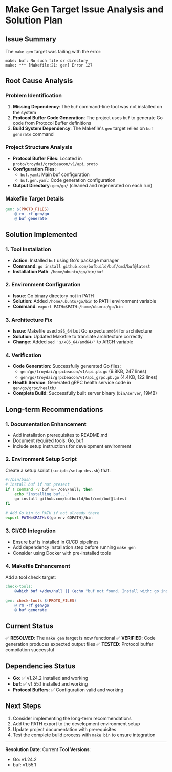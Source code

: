 # Make Gen Target Issue Analysis and Solution Plan

## Issue Summary

The `make gen` target was failing with the error:
```
make: buf: No such file or directory
make: *** [Makefile:21: gen] Error 127
```

## Root Cause Analysis

### Problem Identification
1. **Missing Dependency**: The `buf` command-line tool was not installed on the system
2. **Protocol Buffer Code Generation**: The project uses `buf` to generate Go code from Protocol Buffer definitions
3. **Build System Dependency**: The Makefile's `gen` target relies on `buf generate` command

### Project Structure Analysis
- **Protocol Buffer Files**: Located in `proto/troydai/grpcbeacon/v1/api.proto`
- **Configuration Files**: 
  - `buf.yaml`: Main buf configuration
  - `buf.gen.yaml`: Code generation configuration
- **Output Directory**: `gen/go/` (cleaned and regenerated on each run)

### Makefile Target Details
```makefile
gen: $(PROTO_FILES)
	@ rm -rf gen/go
	@ buf generate
```

## Solution Implemented

### 1. Tool Installation
- **Action**: Installed `buf` using Go's package manager
- **Command**: `go install github.com/bufbuild/buf/cmd/buf@latest`
- **Installation Path**: `/home/ubuntu/go/bin/buf`

### 2. Environment Configuration
- **Issue**: Go binary directory not in PATH
- **Solution**: Added `/home/ubuntu/go/bin` to PATH environment variable
- **Command**: `export PATH=$PATH:/home/ubuntu/go/bin`

### 3. Architecture Fix
- **Issue**: Makefile used `x86_64` but Go expects `amd64` for architecture
- **Solution**: Updated Makefile to translate architecture correctly
- **Change**: Added `sed 's/x86_64/amd64/'` to ARCH variable

### 4. Verification
- **Code Generation**: Successfully generated Go files:
  - `gen/go/troydai/grpcbeacon/v1/api.pb.go` (9.8KB, 247 lines)
  - `gen/go/troydai/grpcbeacon/v1/api_grpc.pb.go` (4.4KB, 122 lines)
- **Health Service**: Generated gRPC health service code in `gen/go/grpc/health/`
- **Complete Build**: Successfully built server binary (`bin/server`, 19MB)

## Long-term Recommendations

### 1. Documentation Enhancement
- Add installation prerequisites to README.md
- Document required tools: Go, buf
- Include setup instructions for development environment

### 2. Environment Setup Script
Create a setup script (`scripts/setup-dev.sh`) that:
```bash
#!/bin/bash
# Install buf if not present
if ! command -v buf &> /dev/null; then
    echo "Installing buf..."
    go install github.com/bufbuild/buf/cmd/buf@latest
fi

# Add Go bin to PATH if not already there
export PATH=$PATH:$(go env GOPATH)/bin
```

### 3. CI/CD Integration
- Ensure buf is installed in CI/CD pipelines
- Add dependency installation step before running `make gen`
- Consider using Docker with pre-installed tools

### 4. Makefile Enhancement
Add a tool check target:
```makefile
check-tools:
	@which buf >/dev/null || (echo "buf not found. Install with: go install github.com/bufbuild/buf/cmd/buf@latest" && exit 1)

gen: check-tools $(PROTO_FILES)
	@ rm -rf gen/go
	@ buf generate
```

## Current Status

✅ **RESOLVED**: The `make gen` target is now functional
✅ **VERIFIED**: Code generation produces expected output files
✅ **TESTED**: Protocol buffer compilation successful

## Dependencies Status

- **Go**: ✅ v1.24.2 installed and working
- **buf**: ✅ v1.55.1 installed and working
- **Protocol Buffers**: ✅ Configuration valid and working

## Next Steps

1. Consider implementing the long-term recommendations
2. Add the PATH export to the development environment setup
3. Update project documentation with prerequisites
4. Test the complete build process with `make bin` to ensure integration

---

**Resolution Date**: Current
**Tool Versions**: 
- Go: v1.24.2
- buf: v1.55.1